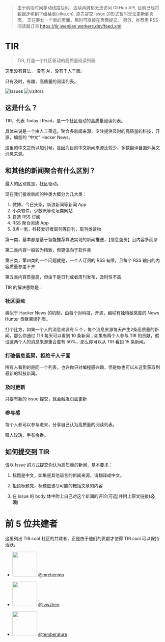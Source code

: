 > 由于前段时间移动线路抽风，连续两周都无法访问 GitHub API, 目前已经将数据迁移到了维格表(vika.cn). 原先提交 Issue 的形式暂时无法更新到页面。
> 正在筹划一个新的页面，届时可直接在页面提交。
> 另外，推荐用 RSS 阅读器订阅 https://tir.jwenjian.workers.dev/feed.xml

# TIR

> TIR, 打造一个社区驱动的高质量阅读列表.

这里没有算法， 没有 AI，没有千人千面。

只有及时，有趣，高质量的阅读列表。

![issues](https://badgen.net/github/issues/jwenjian/reading-list) ![visitors](https://visitor-badge.glitch.me/badge?page_id=jwenjian.readling-list)

## 这是什么？

TIR，代表 Today I Read，是一个社区驱动的高质量阅读列表。

具体来说是一个由人工筛选，聚合多新闻来源，专注提供及时的高质量的科技，开源，编程的 “中文” Hacker News。

这里的中文之所以加引号，是因为目前中文新闻来源比较少，多数翻译自国外英文消息来源。

## 和其他的新闻聚合有什么区别？

最大的区别就是，社区驱动。

现在我们接收新闻的种类大概分为几大类：

1. 微博，今日头条，新浪新闻等新闻 App
2. 小众软件，少数派等论坛类网站
3. 自选 RSS 订阅
4. RSS 聚合阅读 App
5. 8点一氪，科技爱好者周刊等日刊，周刊类读物

第一类，基本都是基于智能推荐算法实现的新闻推送，【信息茧房】且内容多而杂

第二类内容一般较为精致，但更偏向于软件类

第三类，第四类的一个问题就是，一个人订阅的 RSS 有限，且每个 RSS 输出的内容质量参差不齐

第五类内容质量高，但由于是日刊或者周刊发布，及时性不高

TIR 的解决思路是：

### 社区驱动

类似于 Hacker News 的机制，由每个对科技，开源，编程有独特敏感度的 News Hunter 贡献阅读列表。

打个比方，如果一个人的消息来源有 5 个，每个消息来源每天产生2条高质量的新闻，那么你通过 TIR 每天可以看到 10 条新闻；如果有两个人参与 TIR 的贡献，假设这两个人的消息来源重合度有 50%，那么你可以从 TIR 看到 15 条新闻。

### 打破信息茧房，拒绝千人千面

所有人看到的是同一个列表，也许你只对编程感兴趣，但是你也可以从这里获取到最新的科技新闻。

### 及时更新

只要有新的 issue 提交，就会触发页面更新

### 参与感

每个人都可以参与进来，分享自己认为高质量的阅读列表。

赠人玫瑰，手有余香。

## 如何提交到 TIR

请以 Issue 的方式提交你认为高质量的新闻，基本要求：

1. 标题是中文，如果是其他语言的新闻来源，请翻译成中文。

2. 拒绝标题党，标题应该尽可能的概括文章的内容

3. 在 issue 的 body 体中附上自己对这个新闻的评论(可选)并附上原文链接(**必须**)

# 前 5 位共建者

这里列出 TIR.cool 社区的共建者，正是由于他们的贡献才使得 TIR.cool 可以保持活跃。

- <a href="https://github.com/mrchenmo"><img src="https://avatars.githubusercontent.com/u/18020929?v=4" width="80px"/></a> [@mrchenmo](https://github.com/mrchenmo) 

- <a href="https://github.com/lvwzhen"><img src="https://avatars.githubusercontent.com/u/2337506?v=4" width="80px"/></a> [@lvwzhen](https://github.com/lvwzhen) 

- <a href="https://github.com/temberature"><img src="https://avatars.githubusercontent.com/u/3735863?v=4" width="80px"/></a> [@temberature](https://github.com/temberature) 


